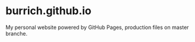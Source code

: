 # burrich.github.io
My personal website powered by GitHub Pages, production files on master branche.
